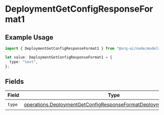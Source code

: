 # DeploymentGetConfigResponseFormat1

## Example Usage

```typescript
import { DeploymentGetConfigResponseFormat1 } from "@orq-ai/node/models/operations";

let value: DeploymentGetConfigResponseFormat1 = {
  type: "text",
};
```

## Fields

| Field                                                                                                                                                      | Type                                                                                                                                                       | Required                                                                                                                                                   | Description                                                                                                                                                |
| ---------------------------------------------------------------------------------------------------------------------------------------------------------- | ---------------------------------------------------------------------------------------------------------------------------------------------------------- | ---------------------------------------------------------------------------------------------------------------------------------------------------------- | ---------------------------------------------------------------------------------------------------------------------------------------------------------- |
| `type`                                                                                                                                                     | [operations.DeploymentGetConfigResponseFormatDeploymentsResponseType](../../models/operations/deploymentgetconfigresponseformatdeploymentsresponsetype.md) | :heavy_check_mark:                                                                                                                                         | N/A                                                                                                                                                        |